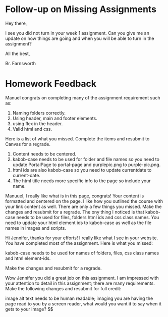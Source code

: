 # Follow-up on Missing Assignments
Hey there,

I see you did not turn in your week 1 assignment.  Can you give me an update on how things are going and when you will be able to turn in the assignment?

All the best,

Br. Farnsworth

# Homework Feedback

Manuel congrats on completing many of the assignment requirement such as:
1. Naming folders correctly.
2. Using header, main and footer elements.
3. using flex in the header.
4. Valid html and css.

Here is a list of what you missed. Complete the items and resubmit to Canvas for a regrade.

1. Content needs to be centered.
2. kabob-case needs to be used for folder and file names so you need to update PortalPage to portal-page and purplepic.png to purple-pic.png.
3. html ids are also kabob-case so you need to update currentdate to current-date.
4. The html title needs more specific info to the page so include your name.

Manuuel, I really like what is in this page, congrats! 
Your content is formatted and centered on the page. I like how you outlined the course with your link content as well. There are only a few things you missed.  Make the changes and resubmit for a regrade.
The ony thing I noticed is that kabob-case needs to be used for files, folders html ids and css class names. You need to update your html element ids to kabob-case as well as the file names in images and scripts.

Hi Jennifer, thanks for your efforts! I really like what I see in your website. You have completed most of the assignment.  Here is what you missed:

kabob-case needs to be used for names of folders, files, css class names and html element-ids.


Make the changes and resubmit for a regrade.


Wow Jennifer you did a great job on this assignment.  I am impressed with your attention to detail in this assignment; there are many requirements.  Make the following changes and resubmit for full credit:


image alt text needs to be human readable; imaging you are having the page read to you by a screen reader, what would you want it to say when it gets to your image? 
$$
